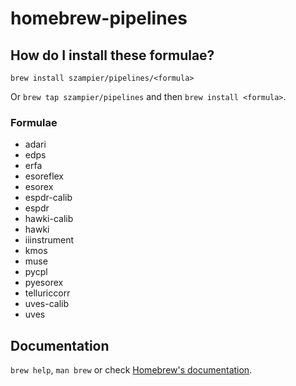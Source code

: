 # homebrew-pipelines

## How do I install these formulae?

`brew install szampier/pipelines/<formula>`

Or `brew tap szampier/pipelines` and then `brew install <formula>`.

### Formulae
* adari
* edps
* erfa
* esoreflex
* esorex
* espdr-calib
* espdr
* hawki-calib
* hawki
* iiinstrument
* kmos
* muse
* pycpl
* pyesorex
* telluriccorr
* uves-calib
* uves

## Documentation

`brew help`, `man brew` or check [Homebrew's documentation](https://docs.brew.sh).


